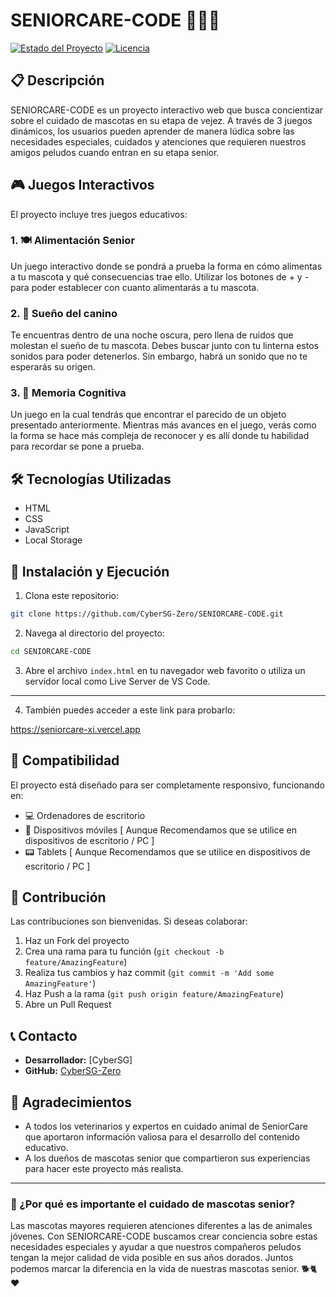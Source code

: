 # SENIORCARE-CODE 🐾👵🏻

[![Estado del Proyecto](https://img.shields.io/badge/Estado-En%20Desarrollo-green)](https://github.com/CyberSG-Zero/SENIORCARE-CODE)
[![Licencia](https://img.shields.io/badge/Licencia-MIT-blue.svg)](LICENSE)

## 📋 Descripción

SENIORCARE-CODE es un proyecto interactivo web que busca concientizar sobre el cuidado de mascotas en su etapa de vejez. A través de 3 juegos dinámicos, los usuarios pueden aprender de manera lúdica sobre las necesidades especiales, cuidados y atenciones que requieren nuestros amigos peludos cuando entran en su etapa senior.

## 🎮 Juegos Interactivos

El proyecto incluye tres juegos educativos:

### 1. 🍽️ Alimentación Senior

Un juego interactivo donde se pondrá a prueba la forma en cómo alimentas a tu mascota y qué consecuencias trae ello. Utilizar los botones de + y - para poder establecer con cuanto alimentarás a tu mascota.

### 2. 🏥 Sueño del canino

Te encuentras dentro de una noche oscura, pero llena de ruidos que molestan el sueño de tu mascota. Debes buscar junto con tu linterna estos sonidos para poder detenerlos. Sin embargo, habrá un sonido que no te esperarás su origen.

### 3. 🧠 Memoria Cognitiva
Un juego en la cual tendrás que encontrar el parecido de un objeto presentado anteriormente. Mientras más avances en el juego, verás como la forma se hace más compleja de reconocer y es allí donde tu habilidad para recordar se pone a prueba.

## 🛠️ Tecnologías Utilizadas

- HTML
- CSS
- JavaScript
- Local Storage

## 🚀 Instalación y Ejecución

1. Clona este repositorio:
```bash
git clone https://github.com/CyberSG-Zero/SENIORCARE-CODE.git
```

2. Navega al directorio del proyecto:
```bash
cd SENIORCARE-CODE
```

3. Abre el archivo `index.html` en tu navegador web favorito o utiliza un servidor local como Live Server de VS Code.

----------------------------------------------
4. También puedes acceder a este link para probarlo:

  https://seniorcare-xi.vercel.app 



## 📱 Compatibilidad

El proyecto está diseñado para ser completamente responsivo, funcionando en:
- 💻 Ordenadores de escritorio
- 📱 Dispositivos móviles [ Aunque Recomendamos que se utilice en dispositivos de escritorio / PC ]
- 📟 Tablets [ Aunque Recomendamos que se utilice en dispositivos de escritorio / PC ]

## 👥 Contribución

Las contribuciones son bienvenidas. Si deseas colaborar:

1. Haz un Fork del proyecto
2. Crea una rama para tu función (`git checkout -b feature/AmazingFeature`)
3. Realiza tus cambios y haz commit (`git commit -m 'Add some AmazingFeature'`)
4. Haz Push a la rama (`git push origin feature/AmazingFeature`)
5. Abre un Pull Request


## 📞 Contacto

- **Desarrollador:** [CyberSG]
- **GitHub:** [CyberSG-Zero](https://github.com/CyberSG-Zero)

## 🙏 Agradecimientos

- A todos los veterinarios y expertos en cuidado animal de SeniorCare que aportaron información valiosa para el desarrollo del contenido educativo.
- A los dueños de mascotas senior que compartieron sus experiencias para hacer este proyecto más realista.

---

### 🌟 ¿Por qué es importante el cuidado de mascotas senior?

Las mascotas mayores requieren atenciones diferentes a las de animales jóvenes. Con SENIORCARE-CODE buscamos crear conciencia sobre estas necesidades especiales y ayudar a que nuestros compañeros peludos tengan la mejor calidad de vida posible en sus años dorados. Juntos podemos marcar la diferencia en la vida de nuestras mascotas senior. 🐕🐈❤️
